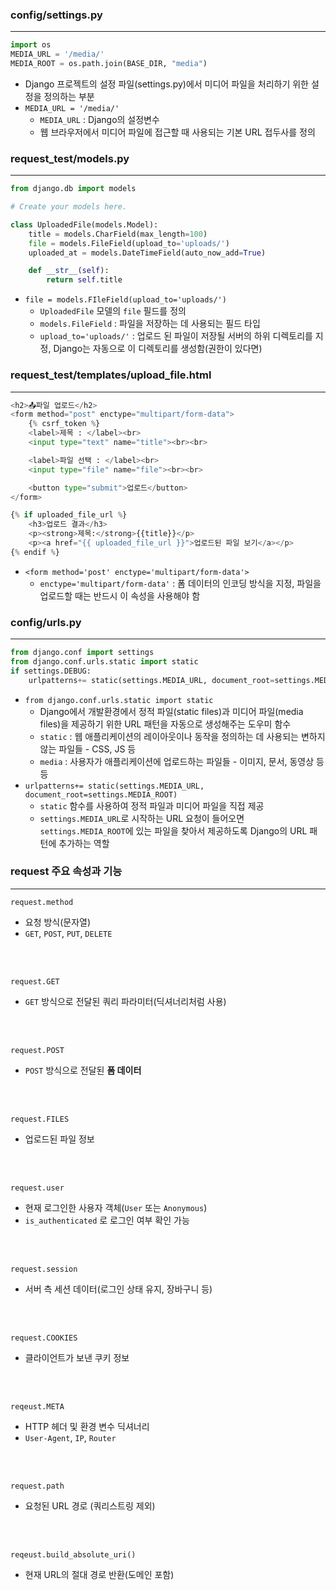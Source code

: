 ### config/settings.py
<hr>

```python
import os
MEDIA_URL = '/media/'
MEDIA_ROOT = os.path.join(BASE_DIR, "media")
```

- Django 프로젝트의 설정 파일(settings.py)에서 미디어 파일을 처리하기 위한 설정을 정의하는 부분
- ```MEDIA_URL = '/media/'```
    - ```MEDIA_URL``` : Django의 설정변수
    - 웹 브라우저에서 미디어 파일에 접근할 때 사용되는 기본 URL 접두사를 정의

### request_test/models.py
<hr>

```python
from django.db import models

# Create your models here.

class UploadedFile(models.Model):
    title = models.CharField(max_length=100)
    file = models.FileField(upload_to='uploads/')
    uploaded_at = models.DateTimeField(auto_now_add=True)

    def __str__(self):
        return self.title
```

- ```file = models.FIleField(upload_to='uploads/')```
    - ```UploadedFile``` 모델의 ```file``` 필드를 정의
    - ```models.FileField``` : 파일을 저장하는 데 사용되는 필드 타입
    - ```upload_to='uploads/'``` : 업로드 된 파일이 저장될 서버의 하위 디렉토리를 지정, Django는 자동으로 이 디렉토리를 생성함(권한이 있다면)

### request_test/templates/upload_file.html
<hr>

```python
<h2>📤파일 업로드</h2>
<form method="post" enctype="multipart/form-data">
    {% csrf_token %}
    <label>제목 : </label><br>
    <input type="text" name="title"><br><br>

    <label>파일 선택 : </label><br>
    <input type="file" name="file"><br><br>

    <button type="submit">업로드</button>
</form>

{% if uploaded_file_url %}
    <h3>업로드 결과</h3>
    <p><strong>제목:</strong>{{title}}</p>
    <p><a href="{{ uploaded_file_url }}">업로드된 파일 보기</a></p>
{% endif %}
```

- ```<form method='post' enctype='multipart/form-data'>```
    - ```enctype='multipart/form-data'``` : 폼 데이터의 인코딩 방식을 지정, 파일을 업로드할 때는 반드시 이 속성을 사용해야 함

### config/urls.py
<hr>

```python
from django.conf import settings
from django.conf.urls.static import static
if settings.DEBUG:
    urlpatterns+= static(settings.MEDIA_URL, document_root=settings.MEDIA_ROOT)
```

- ```from django.conf.urls.static import static```
    - Django에서 개발환경에서 정적 파일(static files)과 미디어 파일(media files)을 제공하기 위한 URL 패턴을 자동으로 생성해주는 도우미 함수
    - ```static``` : 웹 애플리케이션의 레이아웃이나 동작을 정의하는 데 사용되는 변하지 않는 파일들 - CSS, JS 등
    - ```media``` : 사용자가 애플리케이션에 업로드하는 파일들 - 이미지, 문서, 동영상 등등
- ```urlpatterns+= static(settings.MEDIA_URL, document_root=settings.MEDIA_ROOT)```
    - ```static``` 함수를 사용하여 정적 파일과 미디어 파일을 직접 제공
    - ```settings.MEDIA_URL```로 시작하는 URL 요청이 들어오면 ```settings.MEDIA_ROOT```에 있는 파일을 찾아서 제공하도록 Django의 URL 패턴에 추가하는 역할

### request 주요 속성과 기능
<hr>

```request.method```

- 요청 방식(문자열)
- ```GET```, ```POST```, ```PUT```, ```DELETE```

<br><br>

```request.GET```

- ```GET``` 방식으로 전달된 쿼리 파라미터(딕셔너리처럼 사용)

<br><br>

```request.POST```

- ```POST``` 방식으로 전달된 <strong>폼 데이터</strong>

<br><br>

```request.FILES```

- 업로드된 파일 정보

<br><br>

```request.user```

- 현재 로그인한 사용자 객체(```User``` 또는 ```Anonymous```)
- ```is_authenticated``` 로 로그인 여부 확인 가능

<br><br>

```request.session```

- 서버 측 세션 데이터(로그인 상태 유지, 장바구니 등)

<br><br>

```request.COOKIES```

- 클라이언트가 보낸 쿠키 정보

<br><br>

```reqeust.META```

- HTTP 헤더 및 환경 변수 딕셔너리
- ```User-Agent```, ```IP```, ```Router```

<br><br>

```request.path```

- 요청된 URL 경로 (쿼리스트링 제외)

<br><br>

```reqeust.build_absolute_uri()```

- 현재 URL의 절대 경로 반환(도메인 포함)